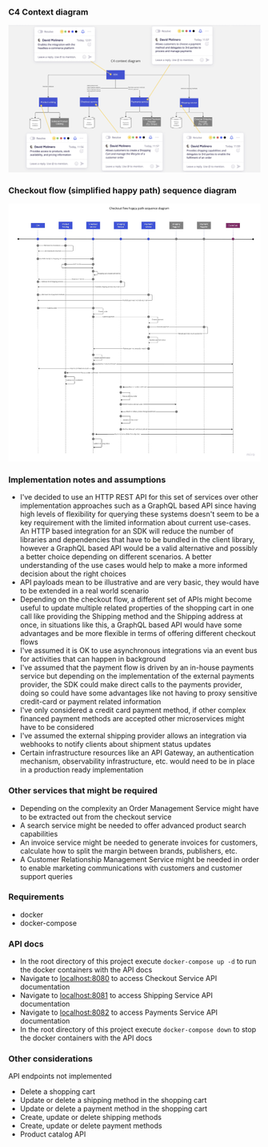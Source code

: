 ### C4 Context diagram

![c4-context-diagram.png](resources/c4-context-diagram.jpg)

### Checkout flow (simplified happy path) sequence diagram

![checkout-flow-sequence-diagram.jpg](resources/checkout-flow-sequence-diagram.jpg)

### Implementation notes and assumptions

- I've decided to use an HTTP REST API for this set of services over other implementation approaches such as a GraphQL
  based API since having high levels of flexibility for querying these systems doesn't seem to be a key requirement
  with the limited information about current use-cases. An HTTP based integration for an SDK will reduce the number of
  libraries and dependencies that have to be bundled in the client library, however a GraphQL based API would be a
  valid alternative and possibly a better choice depending on different scenarios. A better understanding of the use
  cases would help to make a more informed decision about the right choices
- API payloads mean to be illustrative and are very basic, they would have to be extended in a real world scenario
- Depending on the checkout flow, a different set of APIs might become useful to update multiple related properties of 
  the shopping cart in one call like providing the Shipping method and the Shipping address at once, in situations like
  this, a GraphQL based API would have some advantages and be more flexible in terms of offering different checkout 
  flows
- I've assumed it is OK to use asynchronous integrations via an event bus for activities that can happen in background
- I've assumed that the payment flow is driven by an in-house payments service but depending on the implementation of
  the external payments provider, the SDK could make direct calls to the payments provider, doing so could have some
  advantages like not having to proxy sensitive credit-card or payment related information
- I've only considered a credit card payment method, if other complex financed payment methods are accepted other
  microservices might have to be considered
- I've assumed the external shipping provider allows an integration via webhooks to notify clients about shipment status
  updates
- Certain infrastructure resources like an API Gateway, an authentication mechanism, observability infrastructure, etc.
  would need to be in place in a production ready implementation

### Other services that might be required

- Depending on the complexity an Order Management Service might have to be extracted out from the checkout service
- A search service might be needed to offer advanced product search capabilities
- An invoice service might be needed to generate invoices for customers, calculate how to split the margin between
  brands, publishers, etc.
- A Customer Relationship Management Service might be needed in order to enable marketing communications with customers
  and customer support queries

### Requirements

- docker
- docker-compose

### API docs

- In the root directory of this project execute `docker-compose up -d` to run the docker containers with the API docs
- Navigate to [localhost:8080](http://localhost:8080) to access Checkout Service API documentation
- Navigate to [localhost:8081](http://localhost:8081) to access Shipping Service API documentation
- Navigate to [localhost:8082](http://localhost:8082) to access Payments Service API documentation
- In the root directory of this project execute `docker-compose down` to stop the docker containers with the API docs

### Other considerations

API endpoints not implemented

- Delete a shopping cart
- Update or delete a shipping method in the shopping cart
- Update or delete a payment method in the shopping cart
- Create, update or delete shipping methods
- Create, update or delete payment methods
- Product catalog API
